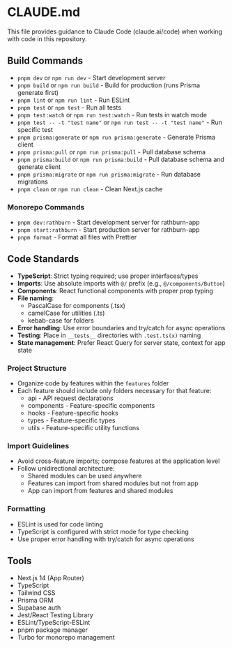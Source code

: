 # CLAUDE.md

This file provides guidance to Claude Code (claude.ai/code) when working with code in this repository.

## Build Commands

- `pnpm dev` or `npm run dev` - Start development server
- `pnpm build` or `npm run build` - Build for production (runs Prisma generate first)
- `pnpm lint` or `npm run lint` - Run ESLint
- `pnpm test` or `npm test` - Run all tests
- `pnpm test:watch` or `npm run test:watch` - Run tests in watch mode
- `pnpm test -- -t "test name"` or `npm run test -- -t "test name"` - Run specific test
- `pnpm prisma:generate` or `npm run prisma:generate` - Generate Prisma client
- `pnpm prisma:pull` or `npm run prisma:pull` - Pull database schema
- `pnpm prisma:build` or `npm run prisma:build` - Pull database schema and generate client
- `pnpm prisma:migrate` or `npm run prisma:migrate` - Run database migrations
- `pnpm clean` or `npm run clean` - Clean Next.js cache

### Monorepo Commands
- `pnpm dev:rathburn` - Start development server for rathburn-app
- `pnpm start:rathburn` - Start production server for rathburn-app
- `pnpm format` - Format all files with Prettier

## Code Standards

- **TypeScript**: Strict typing required; use proper interfaces/types
- **Imports**: Use absolute imports with `@/` prefix (e.g., `@/components/Button`)
- **Components**: React functional components with proper prop typing
- **File naming**: 
  - PascalCase for components (.tsx)
  - camelCase for utilities (.ts)
  - kebab-case for folders
- **Error handling**: Use error boundaries and try/catch for async operations
- **Testing**: Place in `__tests__` directories with `.test.ts(x)` naming
- **State management**: Prefer React Query for server state, context for app state

### Project Structure
- Organize code by features within the `features` folder
- Each feature should include only folders necessary for that feature:
  - api - API request declarations
  - components - Feature-specific components
  - hooks - Feature-specific hooks
  - types - Feature-specific types
  - utils - Feature-specific utility functions

### Import Guidelines
- Avoid cross-feature imports; compose features at the application level
- Follow unidirectional architecture:
  - Shared modules can be used anywhere
  - Features can import from shared modules but not from app
  - App can import from features and shared modules

### Formatting
- ESLint is used for code linting
- TypeScript is configured with strict mode for type checking
- Use proper error handling with try/catch for async operations

## Tools

- Next.js 14 (App Router)
- TypeScript
- Tailwind CSS
- Prisma ORM
- Supabase auth
- Jest/React Testing Library
- ESLint/TypeScript-ESLint
- pnpm package manager
- Turbo for monorepo management